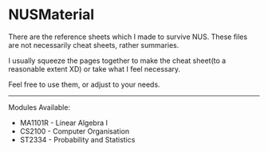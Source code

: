 # NUSMaterial
There are the reference sheets which I made to survive NUS.
These files are not necessarily cheat sheets, rather summaries.

I usually squeeze the pages together to make the cheat sheet(to a reasonable extent XD) or take what I feel necessary.

Feel free to use them, or adjust to your needs.

***
Modules Available:
* MA1101R - Linear Algebra I
* CS2100 - Computer Organisation
* ST2334 - Probability and Statistics
